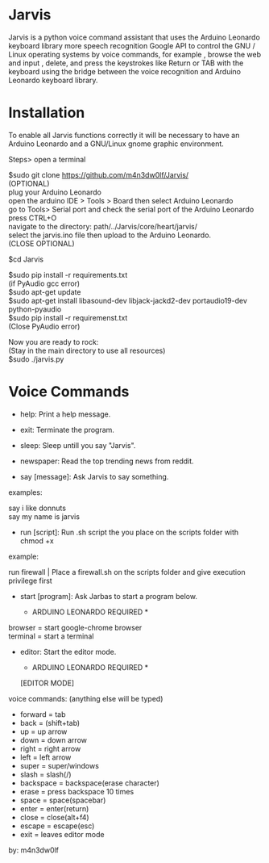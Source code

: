 # Jarvis

Jarvis is a python voice command assistant that uses the Arduino Leonardo keyboard library more speech recognition
Google API to control the GNU / Linux operating systems by voice commands, for example , browse the web and input , delete, and press the keystrokes like Return or TAB with the keyboard using the bridge between the voice recognition and Arduino Leonardo keyboard library.

# Installation 

To enable all Jarvis functions correctly it will be necessary to have an Arduino Leonardo and a GNU/Linux gnome graphic environment.

Steps>
open a terminal <br />

$sudo git clone https://github.com/m4n3dw0lf/Jarvis/ <br />
(OPTIONAL)<br />
plug your Arduino Leonardo <br />
open the arduino IDE > Tools > Board then select Arduino Leonardo <br />
go to Tools> Serial port and check the serial port of the Arduino Leonardo <br />
press CTRL+O <br />
navigate to the directory: path/../Jarvis/core/heart/jarvis/ <br />
select the jarvis.ino file then upload to the Arduino Leonardo. <br />
(CLOSE OPTIONAL) <br />

$cd Jarvis <br/>

$sudo pip install -r requirements.txt <br />
(if PyAudio gcc error)<br />
$sudo apt-get update<br />
$sudo apt-get install libasound-dev libjack-jackd2-dev portaudio19-dev python-pyaudio<br />
$sudo pip install -r requiremenst.txt<br /> 
(Close PyAudio error) <br />

Now you are ready to rock:<br />
(Stay in the main directory to use all resources)<br/>
$sudo ./jarvis.py<br />

# Voice Commands

- help:	 		Print a help message.<br />

- exit:		 	Terminate the program.<br />

- sleep:		Sleep untill you say "Jarvis".<br />

- newspaper:		Read the top trending news from reddit.<br />

- say [message]:      	Ask Jarvis to say something.<br />

 examples:<br />

  say i like donnuts<br />
  say my name is jarvis<br />

- run [script]:		Run .sh script the you place on the scripts folder with chmod +x<br />

 example:<br />

  run firewall		| Place a firewall.sh on the scripts folder and give execution privilege first<br />

- start [program]:	Ask Jarbas to start a program below.<br />

	* ARDUINO LEONARDO REQUIRED *<br />

 browser   = start google-chrome browser<br />
 terminal  = start a terminal<br />

- editor: 		Start the editor mode.<br />

	* ARDUINO LEONARDO REQUIRED * <br />

	[EDITOR MODE]

 voice commands: (anything else will be typed)<br />

 - forward   = tab
 - back      = (shift+tab)
 - up        = up arrow
 - down      = down arrow
 - right     = right arrow
 - left      = left arrow
 - super     = super/windows
 - slash     = slash(/)
 - backspace = backspace(erase character)
 - erase     = press backspace 10 times
 - space     = space(spacebar)
 - enter     = enter(return)
 - close     = close(alt+f4)
 - escape    = escape(esc)
 - exit	     = leaves editor mode<br />


by: m4n3dw0lf
